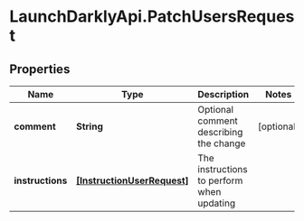 # LaunchDarklyApi.PatchUsersRequest

## Properties

Name | Type | Description | Notes
------------ | ------------- | ------------- | -------------
**comment** | **String** | Optional comment describing the change | [optional] 
**instructions** | [**[InstructionUserRequest]**](InstructionUserRequest.md) | The instructions to perform when updating | 


